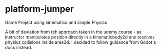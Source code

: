 # platform-jumper
Game Project using kinematics and simple Physics

A bit of deviation from teh approach taken in the udemy course - as instructor manipulates position directly in a kinematicbody2d 
and resolves physics collisions inside area2d. I decided to follow guidance from Godot's docs instead.    
